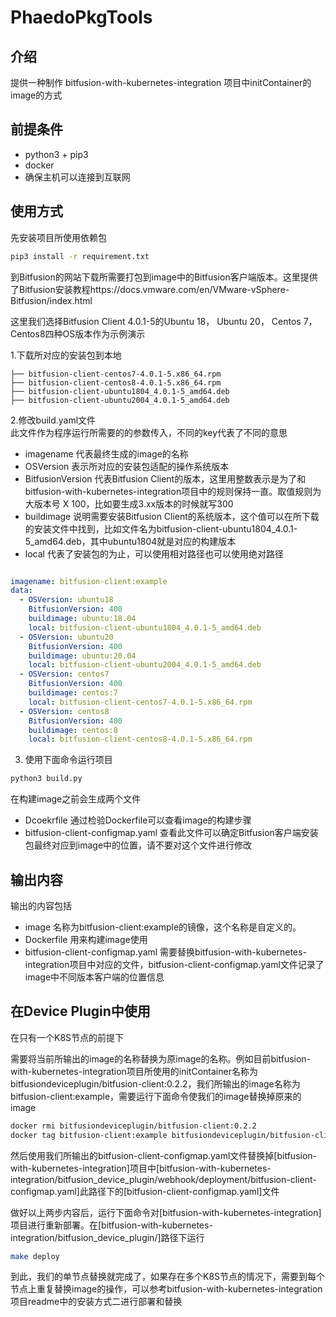 # PhaedoPkgTools

## 介绍
提供一种制作 bitfusion-with-kubernetes-integration 项目中initContainer的image的方式
## 前提条件
- python3 + pip3
- docker
- 确保主机可以连接到互联网

## 使用方式
先安装项目所使用依赖包
```bash
pip3 install -r requirement.txt
```
到Bitfusion的网站下载所需要打包到image中的Bitfusion客户端版本。这里提供了Bitfusion安装教程https://docs.vmware.com/en/VMware-vSphere-Bitfusion/index.html

这里我们选择Bitfusion Client 4.0.1-5的Ubuntu 18， Ubuntu 20， Centos 7， Centos8四种OS版本作为示例演示  

1.下载所对应的安装包到本地
```
├── bitfusion-client-centos7-4.0.1-5.x86_64.rpm
├── bitfusion-client-centos8-4.0.1-5.x86_64.rpm
├── bitfusion-client-ubuntu1804_4.0.1-5_amd64.deb
├── bitfusion-client-ubuntu2004_4.0.1-5_amd64.deb

```
2.修改build.yaml文件  
此文件作为程序运行所需要的的参数传入，不同的key代表了不同的意思
- imagename 代表最终生成的image的名称  
- OSVersion 表示所对应的安装包适配的操作系统版本
- BitfusionVersion 代表Bitfusion Client的版本，这里用整数表示是为了和bitfusion-with-kubernetes-integration项目中的规则保持一直。取值规则为大版本号 X 100，比如要生成3.xx版本的时候就写300
- buildimage 说明需要安装Bitfusion Client的系统版本，这个值可以在所下载的安装文件中找到，比如文件名为bitfusion-client-ubuntu1804_4.0.1-5_amd64.deb，其中ubuntu1804就是对应的构建版本
- local 代表了安装包的为止，可以使用相对路径也可以使用绝对路径
```yaml

imagename: bitfusion-client:example
data:
  - OSVersion: ubuntu18
    BitfusionVersion: 400
    buildimage: ubuntu:18.04
    local: bitfusion-client-ubuntu1804_4.0.1-5_amd64.deb
  - OSVersion: ubuntu20
    BitfusionVersion: 400
    buildimage: ubuntu:20.04
    local: bitfusion-client-ubuntu2004_4.0.1-5_amd64.deb
  - OSVersion: centos7
    BitfusionVersion: 400
    buildimage: centos:7
    local: bitfusion-client-centos7-4.0.1-5.x86_64.rpm
  - OSVersion: centos8
    BitfusionVersion: 400
    buildimage: centos:8
    local: bitfusion-client-centos8-4.0.1-5.x86_64.rpm
```
3. 使用下面命令运行项目
```bash
python3 build.py
```  
在构建image之前会生成两个文件
- Dcoekrfile 通过检验Dockerfile可以查看image的构建步骤
- bitfusion-client-configmap.yaml 查看此文件可以确定Bitfusion客户端安装包最终对应到image中的位置，请不要对这个文件进行修改
## 输出内容
输出的内容包括 
- image 名称为bitfusion-client:example的镜像，这个名称是自定义的。
- Dockerfile 用来构建image使用
- bitfusion-client-configmap.yaml 需要替换bitfusion-with-kubernetes-integration项目中对应的文件，bitfusion-client-configmap.yaml文件记录了image中不同版本客户端的位置信息

## 在Device Plugin中使用

在只有一个K8S节点的前提下

需要将当前所输出的image的名称替换为原image的名称。例如目前bitfusion-with-kubernetes-integration项目所使用的initContainer名称为bitfusiondeviceplugin/bitfusion-client:0.2.2，我们所输出的image名称为bitfusion-client:example，需要运行下面命令使我们的image替换掉原来的image 
```bash
docker rmi bitfusiondeviceplugin/bitfusion-client:0.2.2
docker tag bitfusion-client:example bitfusiondeviceplugin/bitfusion-client:0.2.2
```
然后使用我们所输出的bitfusion-client-configmap.yaml文件替换掉[bitfusion-with-kubernetes-integration]项目中[bitfusion-with-kubernetes-integration/bitfusion_device_plugin/webhook/deployment/bitfusion-client-configmap.yaml]此路径下的[bitfusion-client-configmap.yaml]文件

做好以上两步内容后，运行下面命令对[bitfusion-with-kubernetes-integration]项目进行重新部署。在[bitfusion-with-kubernetes-integration/bitfusion_device_plugin/]路径下运行
```bash
make deploy
```
到此，我们的单节点替换就完成了，如果存在多个K8S节点的情况下，需要到每个节点上重复替换image的操作，可以参考bitfusion-with-kubernetes-integration项目readme中的安装方式二进行部署和替换
